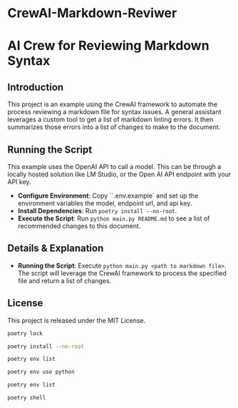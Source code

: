 # CrewAI-Markdown-Reviwer
# AI Crew for Reviewing Markdown Syntax

## Introduction

This project is an example using the CrewAI framework to automate the process reviewing a markdown file for syntax issues. A general assistant leverages a custom tool to get a list of markdown linting errors. It then summarizes those errors into a list of changes to make to the document.

## Running the Script

This example uses the OpenAI API to call a model. This can be through a locally hosted solution like LM Studio, or the Open AI API endpoint with your API key.

- **Configure Environment**: Copy ``.env.example` and set up the environment variables the model, endpoint url, and api key.
- **Install Dependencies**: Run `poetry install --no-root`.
- **Execute the Script**: Run `python main.py README.md` to see a list of recommended changes to this document.

## Details & Explanation

- **Running the Script**: Execute `python main.py <path to markdown file>`. The script will leverage the CrewAI framework to process the specified file and return a list of changes.

## License

This project is released under the MIT License.

```bash
poetry lock
```
```bash
poetry install --no-root
```
```bash
poetry env list
```
```bash
poetry env use python
```
```bash
poetry env list
```
```bash
poetry shell
```